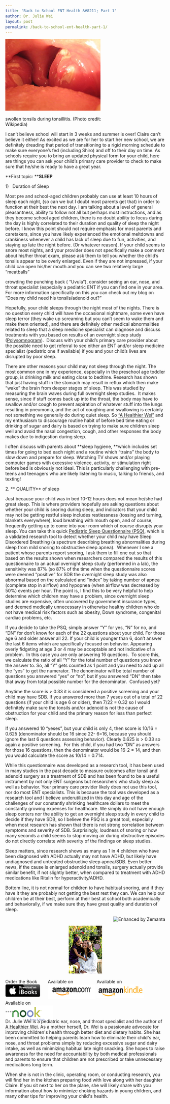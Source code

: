 ```yaml
---
title: 'Back to School ENT Health &#8211; Part 1'
author: Dr. Julie Wei
layout: post
permalink: /back-to-school-ent-health-part-1/
---
```

<div style="width: 310px" class="wp-caption alignright">
  <a href="http://commons.wikipedia.org/wiki/File:Mono_tonsils.JPG" target="_blank"><img class="zemanta-img-inserted zemanta-img-configured" title="swollen tonsils." alt="swollen tonsils." src="/wp-content/uploads/2013/08/300px-Mono_tonsils.jpg" width="300" height="225" /></a>
  
  <p class="wp-caption-text">
    swollen tonsils during tonsillitis. (Photo credit: Wikipedia)
  </p>
</div>

I can’t believe school will start in 3 weeks and summer is over! Claire can’t believe it either! As excited as we are for her to start her new school, we are definitely dreading that period of transitioning to a rigid morning schedule to make sure everyone’s fed (including Shiro) and off to their day on time. As schools require you to bring an updated physical form for your child, here are things you can ask your child’s primary care provider to check to make sure that he/she is ready to have a great year.

**First topic: ****SLEEP**

1)   Duration of Sleep

Most pre and school-aged children probably can use at least 10 hours of sleep each night, (so can we but I doubt most parents get that) in order to function at their best the next day. I am talking about a level of general pleasantness, ability to follow not all but perhaps most instructions, and as they become school aged children, there is no doubt ability to focus during the day is highly correlated to their duration and quality of sleep the night before. I know this point should not require emphasis for most parents and caretakers, since you have likely experienced the emotional meltdowns and crankiness whenever a child has lack of sleep due to fun, activities, and staying up late the night before. (Or whatever reason). If your child seems to snore most nights, and your provider does not specifically make a comment about his/her throat exam, please ask them to tell you whether the child’s tonsils appear to be overly enlarged. Even if they are not impressed, if your child can open his/her mouth and you can see two relatively large “meatballs”

crowding the punching back ( “Uvula”), consider seeing an ear, nose, and throat specialist (especially a pediatric ENT if you can find one in your area.  For more information specifically on this you can check out my blog on “Does my child need his tonsils/adenoid out?”

Hopefully, your child sleeps through the night most of the nights. There is no question every child will have the occasional nightmare, some even have sleep terror (they wake up screaming but you can’t seem to wake them and make them oriented), and there are definitely other medical abnormalities related to sleep that a sleep medicine specialist can diagnose and discuss treatments with you based on results of an overnight sleep study ([Polysomnogram][1]).  Discuss with your child’s primary care provider about the possible need to get referral to see either an ENT and/or sleep medicine specialist (pediatric one if available) if you and your child’s lives are disrupted by poor sleep.

There are other reasons your child may not sleep through the night. The most common one in my experience, especially in the preschool age toddler group, is drinking milk and eating close to bedtime. Research has shown that just having stuff in the stomach may result in reflux which then make “wake” the brain from deeper stages of sleep. This was studied by measuring the brain waves during full overnight sleep studies.  It makes sense, since if stuff comes back up into the throat, the body may have to swallow and/or cough to prevent aspiration of whatever stuff into the lungs resulting in pneumonia, and the act of coughing and swallowing is certainly not something we generally do during quiet sleep. So [“A Healthier Wei”][2] and my enthusiasm to discourage routine habit of before bed time eating or drinking of sugar and dairy is based on trying to make sure children sleep well and avoid the nasal congestion, cough, and other responses the body makes due to indigestion during sleep.

I often discuss with parents about **sleep hygiene, **which includes set times for going to bed each night and a routine which “trains” the body to slow down and prepare for sleep. Watching TV shows and/or playing computer games with excessive violence, activity, or stimulation right before bed is obviously not ideal. This is particularly challenging with pre-teens and teenagers who are likely listening to music, talking to friends, and texting!

2. ** QUALITY** of sleep

Just because your child was in bed 10-12 hours does not mean he/she had great sleep. This is where providers hopefully are asking questions about whether your child is snoring during sleep, and indicators that your child may not be getting restful sleep includes restlessness (tossing and turning, blankets everywhere), loud breathing with mouth open, and of course, frequently getting up to come into your room which of course disrupts your sleep. You can take this quick [Pediatric Sleep Questionnaire (PSQ)][3], which is a validated research tool to detect whether your child may have Sleep Disordered Breathing (a spectrum describing breathing abnormalities during sleep from mild snoring to obstructive sleep apnea).  Whenever I see a patient whose parents report snoring, I ask them to fill one out so that based on the results shown when researchers compared the results of this questionnaire to an actual overnight sleep study (performed in a lab), the sensitivity was 87% (so 87% of the time when the questionnaire scores were deemed “positive” for SDB the overnight sleep study was also abnormal based on the calculated and “index” by taking number of apnea (complete stop in airflow) and hypopnea (when airflow was decreased by 50%) events per hour. The point is, I find this to be very helpful to help determine which children may have a problem, since overnight sleep studies are expensive, often uncovered by government insurance types, and deemed medically unnecessary in otherwise healthy children who do not have medical risk factors such as obesity, Down syndrome, congenital cardiac problems, etc.

If you decide to take the PSQ, simply answer “Y” for yes, “N” for no, and “DN” for don’t know for each of the 22 questions about your child. For those age 6 and older answer all 22. If your child is younger than 6, don’t answer the last 6 items which are specifically focused on behavior. Appearing overly fidgeting at age 3 or 4 may be acceptable and not indicative of a problem.  In this case you are only answering 16 questions.  To score this, we calculate the ratio of all “Y” for the total number of questions you know the answer to. So, all “Y” gets counted as 1 point and you need to add up all the “yes” to get the numerator. The denominator will be total number of questions you answered “yes” or “no”, but if you answered “DN” then take that away from total possible number for the denominator.  Confused yet?

Anytime the score is > 0.33 it is considered a positive screening and your child may have SDB. If you answered more than 7 yeses out of a total of 22 questions (if your child is age 6 or older), then 7/22 = 0.32 so I would definitely make sure the tonsils and/or adenoid is not the cause of obstruction for your child and the primary reason for less than perfect sleep.

If you answered 10 “yeses”, but your child is only 4, then score is 10/16 = 0.625 (denominator should be 16 since 22- 6=16, because you should ignore the last 6 questions assessing behavior). Clearly 0.625 is > 0.33 so again a positive screening.  For this child, if you had two “DN” as answers for those 16 questions, then the denominator would be 16-2 = 14, and then you would calculate the score as 10/14 = 0.714.

While this questionnaire was developed as a research tool, it has been used in many studies in the past decade to measure outcomes after tonsil and adenoid surgery as a treatment of SDB and has been found to be a useful instrument by not only ENT surgeons but researchers who study sleep as well as behavior. Your primary care provider likely does not use this tool, nor do most ENT specialists. This is because the tool was developed as a research tool and I believe underutilized in this day and age of the challenges of our constantly shrinking healthcare dollars to meet the constantly growing expenses for healthcare. We simply do not have enough sleep centers nor the ability to get an overnight sleep study in every child to decide if they have SDB, so I believe the PSQ is a great tool, especially when most research has shown that there is not strong correlation between symptoms and severity of SDB. Surprisingly, loudness of snoring or how many seconds a child seems to stop moving air during obstructive episodes do not directly correlate with severity of the findings on sleep studies.

Sleep matters, since research shows as many as 1 in 4 children who have been diagnosed with ADHD actually may not have ADHD, but likely have undiagnosed and untreated obstructive sleep apnea/SDB. Even better news, if the cause is enlarged adenoid and tonsils, surgery actually provide similar benefit, if not slightly better, when compared to treatment with ADHD medications like Ritalin for hyperactivity/ADHD.

Bottom line, it is not normal for children to have habitual snoring, and if they have it they are probably not getting the best rest they can. We can help our children be at their best, perform at their best at school both academically and behaviorally, if we make sure they have great quality and duration of sleep.

<div class="zemanta-pixie" style="margin-top: 10px; height: 15px;">
  <a class="zemanta-pixie-a" title="Enhanced by Zemanta" href="http://www.zemanta.com/?px"><img class="zemanta-pixie-img" style="border: none; float: right;" alt="Enhanced by Zemanta" src="http://img.zemanta.com/zemified_e.png?x-id=86c117a8-00e6-4524-bf38-e971d7d61ae5" /></a>
</div>

<span style="width:105px;display:table;margin:0 auto;"><a href="the-book/"><img src="/wp-content/uploads/2014/04/AHealthierWei_cover_150.png" /></a></span>

<p style="height:80px">
  <span style="width:130px;display:inline-block;vertical-align:top;"> Order the Book <a href="https://itunes.apple.com/us/book/a-healthier-wei/id806784060?ls=1&mt=11#" target="_blank" > <img class="size-full wp-image-944" alt="Apple iBooks" title="Apple iBooks" src="/wp-content/uploads/2014/02/Download_on_iBooks_Badge_US-UK_110x40_090513.png" width="110" height="40" /></a> </span> <span style="width:150px;display:inline-block;vertical-align:top;">Available on <a href="http://amzn.to/1fSNqeb" target="_blank" > <img class="size-full wp-image-945" alt="Amazon.com" title="Amazon.com" src="/wp-content/uploads/2014/02/amazon_com_logo_160.jpg" width="160" height="47" /> </a> </span> <span  style="width:150px;display:inline-block;vertical-align:top;">Available on <a href="http://amzn.to/1eHEfNl" target="_blank" > <img class="size-full wp-image-946" alt="Amazon Kindle" title="Amazon Kindle" src="/wp-content/uploads/2014/02/kindle_logo_160.jpg" width="160" height="43" /> </a> </span> <span style="width:150px;display:inline-block;vertical-align:top;">Available on <a href="http://www.barnesandnoble.com/w/a-healthier-wei-julie-wei/1118260302?ean=2940148244592&itm=1&usri=2940148244592" target="_blank" > <img class="size-full wp-image-947" alt="Nook" title="Nook" src="/wp-content/uploads/2014/02/nook_logo_160.png" width="160" height="52" /></a> </span>
</p>

\-----

Dr. Julie Wei is a pediatric ear, nose, and throat specialist and the author of [A Healthier Wei][4]. As a mother herself, Dr. Wei is a passionate advocate for improving children's health through better diet and dietary habits. She has been committed to helping parents learn how to eliminate their child's ear, nose, and throat problems simply by reducing excessive sugar and dairy intake, as well as minimizing habitual late night snacking. She hopes to raise awareness for the need for accountability by both medical professionals and parents to ensure that children are not prescribed or take unnecessary medications long term. 

When she is not in the clinic, operating room, or conducting research, you will find her in the kitchen preparing food with love along with her daughter Claire. If you sit next to her on the plane, she will likely share with you information about how to minimize choking hazards in young children, and many other tips for improving your child's health.

 [1]: http://www.webmd.com/sleep-disorders/guide/polysomnogram
 [2]: http://www.ahealthierwei.com
 [3]: wp-content/uploads/2013/07/PSQ22subscale.pdf
 [4]: the-book
